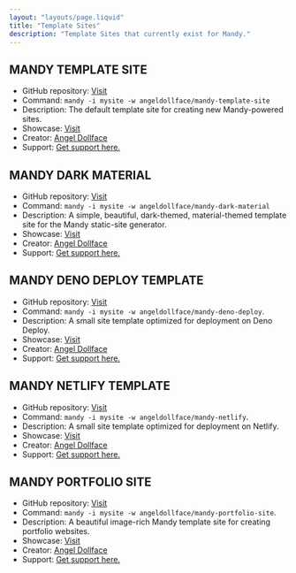 ```yaml
---
layout: "layouts/page.liquid"
title: "Template Sites"
description: "Template Sites that currently exist for Mandy."
---
```


## MANDY TEMPLATE SITE

- GitHub repository: [Visit](https://github.com/angeldollface/mandy-template-site)
- Command: `mandy -i mysite -w angeldollface/mandy-template-site`
- Description: The default template site for creating new Mandy-powered sites.
- Showcase: [Visit](https://angeldollface.art/mandy-template-site)
- Creator: [Angel Dollface](https://github.com/angeldollface)
- Support: [Get support here.](https://github.com/angeldollface/mandy-template-site/issues)

## MANDY DARK MATERIAL

- GitHub repository: [Visit](https://github.com/angeldollface/mandy-dark-material)
- Command: `mandy -i mysite -w angeldollface/mandy-dark-material`
- Description: A simple, beautiful, dark-themed, material-themed template site for the Mandy static-site generator.
- Showcase: [Visit](https://angeldollface.art/mandy-dark-material)
- Creator: [Angel Dollface](https://github.com/angeldollface)
- Support: [Get support here.](https://github.com/angeldollface/mandy-dark-material/issues)

## MANDY DENO DEPLOY TEMPLATE

- GitHub repository: [Visit](https://github.com/angeldollface/mandy-deno-deploy)
- Command: `mandy -i mysite -w angeldollface/mandy-deno-deploy`.
- Description: A small site template optimized for deployment on Deno Deploy.
- Showcase: [Visit](https://angeldollface.art/mandy-deno-deploy)
- Creator: [Angel Dollface](https://github.com/angeldollface)
- Support: [Get support here.](https://github.com/angeldollface/mandy-deno-deploy/issues)

## MANDY NETLIFY TEMPLATE

- GitHub repository: [Visit](https://github.com/angeldollface/mandy-netlify) 
- Command: `mandy -i mysite -w angeldollface/mandy-netlify`.
- Description: A small site template optimized for deployment on Netlify.
- Showcase: [Visit](https://angeldollface.art/mandy-netlify)
- Creator: [Angel Dollface](https://github.com/angeldollface)
- Support: [Get support here.](https://github.com/angeldollface/mandy-netlify/issues)

## MANDY PORTFOLIO SITE

- GitHub repository: [Visit](https://github.com/angeldollface/mandy-portfolio-site)
- Command: `mandy -i mysite -w angeldollface/mandy-portfolio-site`.
- Description: A beautiful image-rich Mandy template site for creating portfolio websites.
- Showcase: [Visit](https://angeldollface.art/mandy-portfolio-site)
- Creator: [Angel Dollface](https://github.com/angeldollface)
- Support: [Get support here.](https://github.com/angeldollface/mandy-portfolio-site/issues)